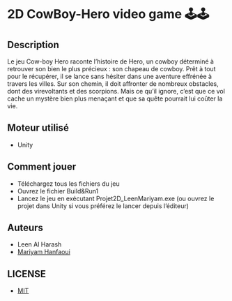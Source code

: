 # 2D CowBoy-Hero video game 🕹️🕹️

## Description
Le jeu Cow-boy Hero raconte l’histoire de Hero, un cowboy déterminé à retrouver son bien le plus précieux : son chapeau de cowboy. Prêt à tout pour le récupérer, il se lance sans hésiter dans une aventure effrénée à travers les villes. Sur son chemin, il doit affronter de nombreux obstacles, dont des virevoltants et des scorpions. Mais ce qu’il ignore, c’est que ce vol cache un mystère bien plus menaçant et que sa quête pourrait lui coûter la vie.

## Moteur utilisé
- Unity

## Comment jouer
- Téléchargez tous les fichiers du jeu
- Ouvrez le fichier Build&Run1
- Lancez le jeu en exécutant Projet2D_LeenMariyam.exe (ou ouvrez le projet dans Unity si vous préférez le lancer depuis l’éditeur)

## Auteurs
- Leen Al Harash
- [Mariyam Hanfaoui](https://github.com/hmariyam)

## LICENSE
- [MIT](https://choosealicense.com/licenses/mit/)
